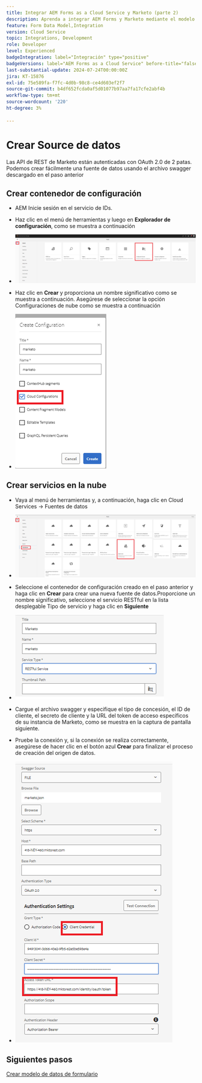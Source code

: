 ```yaml
---
title: Integrar AEM Forms as a Cloud Service y Marketo (parte 2)
description: Aprenda a integrar AEM Forms y Marketo mediante el modelo de datos de formulario de AEM Forms.
feature: Form Data Model,Integration
version: Cloud Service
topic: Integrations, Development
role: Developer
level: Experienced
badgeIntegration: label="Integración" type="positive"
badgeVersions: label="AEM Forms as a Cloud Service" before-title="false"
last-substantial-update: 2024-07-24T00:00:00Z
jira: KT-15876
exl-id: 75e589fa-f7fc-4d0b-98c8-ce4d603ef2f7
source-git-commit: b4df652fcda0af5d01077b97aa7fa17cfe2abf4b
workflow-type: tm+mt
source-wordcount: '220'
ht-degree: 3%

---
```


# Crear Source de datos

Las API de REST de Marketo están autenticadas con OAuth 2.0 de 2 patas. Podemos crear fácilmente una fuente de datos usando el archivo swagger descargado en el paso anterior

## Crear contenedor de configuración

* AEM Inicie sesión en el servicio de IDs.
* Haz clic en el menú de herramientas y luego en **Explorador de configuración**, como se muestra a continuación

* ![menú de herramientas](assets/datasource3.png)

* Haz clic en **Crear** y proporciona un nombre significativo como se muestra a continuación. Asegúrese de seleccionar la opción Configuraciones de nube como se muestra a continuación

* ![contenedor de configuración](assets/datasource4.png)

## Crear servicios en la nube

* Vaya al menú de herramientas y, a continuación, haga clic en Cloud Services -> Fuentes de datos

* ![servicios en la nube](assets/datasource5.png)

* Seleccione el contenedor de configuración creado en el paso anterior y haga clic en **Crear** para crear una nueva fuente de datos.Proporcione un nombre significativo, seleccione el servicio RESTful en la lista desplegable Tipo de servicio y haga clic en **Siguiente**
* ![nuevo-origen de datos](assets/datasource6.png)

* Cargue el archivo swagger y especifique el tipo de concesión, el ID de cliente, el secreto de cliente y la URL del token de acceso específicos de su instancia de Marketo, como se muestra en la captura de pantalla siguiente.

* Pruebe la conexión y, si la conexión se realiza correctamente, asegúrese de hacer clic en el botón azul **Crear** para finalizar el proceso de creación del origen de datos.

* ![configuración de origen de datos](assets/datasource1.png)


## Siguientes pasos

[Crear modelo de datos de formulario](./part3.md)

